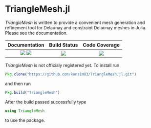 # TriangleMesh.jl

*TriangleMesh* is written to provide a convenient mesh generation and refinement tool for Delaunay and constraint Delaunay meshes in Julia. Please see the documentation.


| **Documentation**                                                               | **Build Status**                                                                            | **Code Coverage**                                                                                |
|:-------------------------------------------------------------------------------:|:-----------------------------------------------------------------------------------------------:|:-----------------------------------------------------------------------------------------------:|
| [![][docs-stable-img]][docs-stable-url] [![][docs-latest-img]][docs-latest-url] | [![][travis-img]][travis-url] |  [![][codecov-img]][codecov-url] |



*TriangleMesh* is not officialy registered yet. To install run
```julia
Pkg.clone("https://github.com/konsim83/TriangleMesh.jl.git")
```
and then run
```julia
Pkg.build("TriangleMesh")
```
After the build passed successfully type
```julia
using TriangleMesh
```
to use the package.


[docs-latest-img]: https://img.shields.io/badge/docs-latest-blue.svg
[docs-latest-url]: https://konsim83.github.io/TriangleMesh.jl/latest

[docs-stable-img]: https://img.shields.io/badge/docs-stable-blue.svg
[docs-stable-url]: https://konsim83.github.io/TriangleMesh.jl/stable

[travis-img]: https://travis-ci.org/konsim83/TriangleMesh.jl.svg?branch=master
[travis-url]: https://travis-ci.org/konsim83/TriangleMesh.jl

[codecov-img]: https://codecov.io/gh/konsim83/TriangleMesh.jl/branch/master/graph/badge.svg
[codecov-url]: https://codecov.io/gh/konsim83/TriangleMesh.jl
